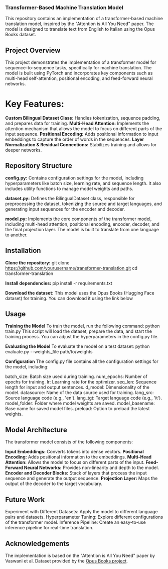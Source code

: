 ### Transformer-Based Machine Translation Model
This repository contains an implementation of a transformer-based machine translation model, inspired by the "Attention is All You Need" paper. The model is designed to translate text from English to Italian using the Opus Books dataset.

## Project Overview
This project demonstrates the implementation of a transformer model for sequence-to-sequence tasks, specifically for machine translation. The model is built using PyTorch and incorporates key components such as multi-head self-attention, positional encoding, and feed-forward neural networks.

# Key Features:
**Custom Bilingual Dataset Class:** Handles tokenization, sequence padding, and prepares data for training.
**Multi-Head Attention:** Implements the attention mechanism that allows the model to focus on different parts of the input sequence.
**Positional Encoding:** Adds positional information to input embeddings to capture the order of words in the sequences.
**Layer Normalization & Residual Connections:** Stabilizes training and allows for deeper networks.

## Repository Structure
**config.py:** Contains configuration settings for the model, including hyperparameters like batch size, learning rate, and sequence length. It also includes utility functions to manage model weights and paths.

**dataset.py:** Defines the BilingualDataset class, responsible for preprocessing the dataset, tokenizing the source and target languages, and generating input sequences for the encoder and decoder.

**model.py:** Implements the core components of the transformer model, including multi-head attention, positional encoding, encoder, decoder, and the final projection layer. The model is built to translate from one language to another.

## Installation
**Clone the repository:**
git clone https://github.com/yourusername/transformer-translation.git
cd transformer-translation

**Install dependencies:**
pip install -r requirements.txt

**Download the dataset:** This model uses the Opus Books (Hugging Face dataset) for training. You can download it using the link below

## Usage
**Training the Model**
To train the model, run the following command:
python train.py
This script will load the dataset, prepare the data, and start the training process. You can adjust the hyperparameters in the config.py file.

**Evaluating the Model**
To evaluate the model on a test dataset:
python evaluate.py --weights_file path/to/weights

**Configuration**
The config.py file contains all the configuration settings for the model, including:

batch_size: Batch size used during training.
num_epochs: Number of epochs for training.
lr: Learning rate for the optimizer.
seq_len: Sequence length for input and output sentences.
d_model: Dimensionality of the model.
datasource: Name of the data source used for training.
lang_src: Source language code (e.g., 'en').
lang_tgt: Target language code (e.g., 'it').
model_folder: Folder where model weights are saved.
model_basename: Base name for saved model files.
preload: Option to preload the latest weights.

## Model Architecture
The transformer model consists of the following components:

**Input Embeddings:** Converts tokens into dense vectors.
**Positional Encoding:** Adds positional information to the embeddings.
**Multi-Head Attention:** Allows the model to focus on different parts of the input.
**Feed-Forward Neural Networks:** Provides non-linearity and depth to the model.
**Encoder and Decoder Blocks:** Stack of layers that process the input sequence and generate the output sequence.
**Projection Layer:** Maps the output of the decoder to the target vocabulary.

## Future Work
Experiment with Different Datasets: Apply the model to different language pairs and datasets.
Hyperparameter Tuning: Explore different configurations of the transformer model.
Inference Pipeline: Create an easy-to-use inference pipeline for real-time translation.

## Acknowledgements
The implementation is based on the "Attention is All You Need" paper by Vaswani et al.
Dataset provided by the [Opus Books project](https://huggingface.co/datasets/Helsinki-NLP/opus_books).
